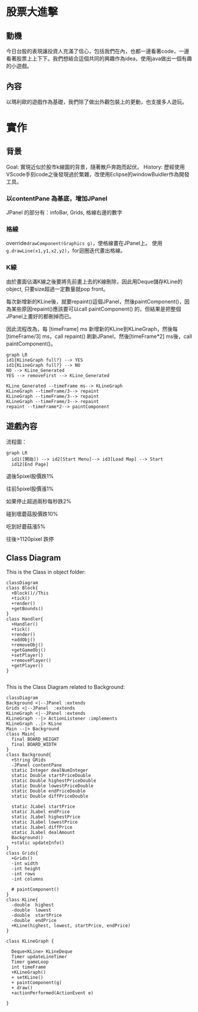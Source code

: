 # 股票大進擊

## 動機

今日台股的表現讓投資人充滿了信心，包括我們在內，也都一邊看著code，一邊看著股票上上下下。我們想結合這個共同的興趣作為idea，使用java做出一個有趣的小遊戲。

## 內容

以瑪利歐的遊戲作為基礎，我們除了做出外觀包裝上的更動，也支援多人遊玩。

# 實作

## 背景

Goal: 實現近似於股市k線圖的背景，隨著散戶奔跑而起伏。
History: 歷經使用VScode手刻code之後發現過於繁雜，改使用Eclipse的windowBuidler作為開發工具。

### 以contentPane 為基底，增加JPanel

JPanel 的部分有：infoBar, Grids, 格線右邊的數字[](https://)

### 格線

override`drawComponent(Graphics g)`，使格線畫在JPanel上。
使用`g.drawLine(x1,y1,x2,y2)`，for迴圈迭代畫出格線。

### K線

由於畫面佔滿K線之後要將先前畫上去的K線刪除，因此用Deque儲存KLine的object, 只要size超過一定數量就pop front。

每次新增新的KLine後，就要repaint()這個JPanel，然後paintComponent()，因為某些原因repaint()應該要可以call paintComponent() 的，但結果是把整個JPanel上畫好的都刪掉而已。

因此流程改為，每 [timeFrame] ms 新增新的KLine到KLineGraph，然後每[timeFrame/3] ms，call repaint() 刷新JPanel，然後[timeFrame*2] ms後，call paintComponent()。

```mermaid
graph LR
id1{KLineGraph full?} --> YES
id1{KLineGraph full?} --> NO
NO --> KLine_Generated
YES --> removeFirst --> KLine_Generated

KLine_Generated --timeFrame ms--> KLineGraph
KLineGraph --timeFrame/3--> repaint
KLineGraph --timeFrame/3--> repaint
KLineGraph --timeFrame/3--> repaint
repaint --timeFrame*2--> paintComponent
```

## 遊戲內容

流程圖：

```mermaid
graph LR
  id1([開始]) --> id2[Start Menu]--> id3[Load Map] --> Start
  id12[End Page]
```

退後5pixel股價跌1%

往前5pixel股價漲1%

如果停止超過兩秒每秒跌2%

碰到壞蘑菇股價跌10%

吃到好蘑菇漲5%

往後>1120pixel 跌停

## Class Diagram

This is the Class in object folder:

```mermaid
classDiagram
class Block{
  +Block()//This
  +tick()
  +render()
  +getBounds()
}
class Handler{
  +Handler()
  +tick()
  +render()
  +addObj()
  +removeObj()
  +getGameObj()
  +setPlayer()
  +removePlayer()
  +getPlayer()
}


```

This is the Class Diagram related to Background:

```mermaid
classDiagram
Background <|--JPanel :extends
Grids <|--JPanel  :extends
KLineGraph <|--JPanel :extends
KLineGraph --|> ActionListener :implements
KLineGraph ..|> KLine
Main --|> Background
class Main{
  final BOARD_HEIGHT
  final BOARD_WIDTH
}
class Background{
  +String GRids
  -JPanel contentPane
  static Integer dealNumInteger
  static Double startPriceDouble
  static Double highestPriceDouble
  static Double lowestPriceDouble
  static Double endPriceDouble
  static Double diffPriceDouble

  static JLabel startPrice
  static JLabel endPrice 
  static JLabel highestPrice
  static JLabel lowestPrice
  static JLabel diffPrice
  static JLabel dealAmount
  Background()
  +static updateInfo()
}
class Grids{
  +Grids()
  -int width
  -int height
  -int rows
  -int columns

  # paintComponent()
}
class KLine{
  -double  highest
  -double  lowest
  -double  startPrice
  -double  endPrice
  +KLine(highest, lowest, startPrice, endPrice)
}

class KLineGraph {
  
  Deque<KLine> KLineDeque
  Timer updateLineTimer
  Timer gameLoop
  int timeFrame
  +KLineGraph()
  + setKLine()
  + paintComponent(g)
  + draw()
  +actionPerformed(ActionEvent e)
 
}

```
